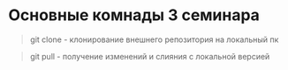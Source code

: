 # Основные комнады 3 семинара

>git clone <url> - клонирование внешнего репозитория на локальный пк

>git pull - получение изменений и слияния с локальной версией
